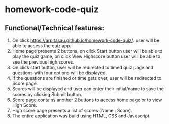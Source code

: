 # homework-code-quiz
## Functional/Technical features:
1. On click https://arpitasau.github.io/homework-code-quiz/. user will be able to access the quiz app.
2. Home page presents 2 buttons, on click Start button user will be able to play the quiz game, on click View Highscore button user will be able to see the previous high scores.
3. On click start button, user will be redirected to timed quiz page and questions with four options will be displayed.
4. If the questions are finished or time gets over, user will be redirected to Score page.
5. Scores will be displayed and user can enter their initial/name to save the scores by clicking Submit button.
6. Score page contains another 2 buttons to access home page or to view High Score.
7. High score page presents a list of scores (Name : Score).
8. The entire application was build using HTML, CSS and Javascript.



